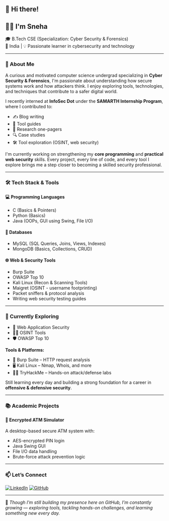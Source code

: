 ## 👋 Hi there!  
## 👩‍💻 I'm Sneha  
🎓 B.Tech CSE (Specialization: Cyber Security & Forensics)  
📍 India | 💡 Passionate learner in cybersecurity and technology  

---

### 🌟 About Me

A curious and motivated computer science undergrad specializing in **Cyber Security & Forensics**, I'm passionate about understanding how secure systems work and how attackers think. I enjoy exploring tools, technologies, and techniques that contribute to a safer digital world.

I recently interned at **InfoSec Dot** under the **SAMARTH Internship Program**, where I contributed to:
- ✍️ Blog writing
- 📝 Tool guides
- 📄 Research one-pagers
- 🔍 Case studies
- 🛠️ Tool exploration (OSINT, web security)

I'm currently working on strengthening my **core programming** and **practical web security** skills. Every project, every line of code, and every tool I explore brings me a step closer to becoming a skilled security professional.

---

### 🛠️ Tech Stack & Tools

#### 💻 Programming Languages
- C (Basics & Pointers)  
- Python (Basics)  
- Java (OOPs, GUI using Swing, File I/O)  

#### 🧠 Databases
- MySQL (SQL Queries, Joins, Views, Indexes)  
- MongoDB (Basics, Collections, CRUD)  

#### 🌐 Web & Security Tools
- Burp Suite  
- OWASP Top 10  
- Kali Linux (Recon & Scanning Tools)  
- Maigret (OSINT - username footprinting)  
- Packet sniffers & protocol analysis  
- Writing web security testing guides  

---

### 🚀 Currently Exploring

- 🔐 Web Application Security  
- 🕵️‍♀️ OSINT Tools  
- 🛡️ OWASP Top 10
  
**Tools & Platforms:**
- 🧰 Burp Suite – HTTP request analysis  
- 🖥️ Kali Linux – Nmap, Whois, and more  
- 🧑‍💻 TryHackMe – Hands-on attack/defense labs  

Still learning every day and building a strong foundation for a career in **offensive & defensive security**.

---

### 📚 Academic Projects

#### 🔐 Encrypted ATM Simulator
A desktop-based secure ATM system with:
- AES-encrypted PIN login  
- Java Swing GUI  
- File I/O data handling  
- Brute-force attack prevention logic  

---

### 📫 Let’s Connect

[![LinkedIn](https://img.shields.io/badge/LinkedIn-blue?logo=linkedin&style=for-the-badge)](https://www.linkedin.com/in/sneha-887913334/)    [![GitHub](https://img.shields.io/badge/GitHub-black?logo=github&style=for-the-badge)](https://github.com/snehanandanewuser)

---

🌱 *Though I’m still building my presence here on GitHub, I’m constantly growing — exploring tools, tackling hands-on challenges, and learning something new every day.*
